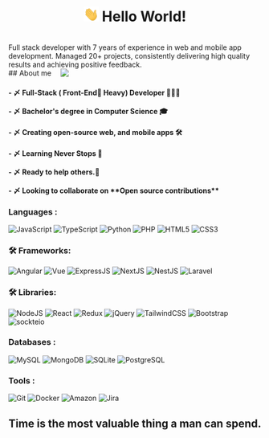<h1 align="center"> <img src="https://raw.githubusercontent.com/ABSphreak/ABSphreak/master/gifs/Hi.gif" width="30px"> Hello World! </a></h1>
<br/>   
    Full stack developer with 7 years of experience in web and mobile app development. Managed 20+ projects, consistently delivering high quality results and achieving positive feedback.
<br/>
 <img align="right" width="400" src="https://camo.githubusercontent.com/fa73289736064aba480d0708da37d7aa183a8c3e2bcc2f58c54285a3bbbeecc1/68747470733a2f2f7777772e61616c7068612e6e65742f77702d636f6e74656e742f75706c6f6164732f323032302f31322f66756c6c2d737461636b2d646576656c6f706d656e742e676966" />
## About me
<h4 align="left">
    - 〆 Full-Stack ( Front-End🎯 Heavy) Developer 👨🏻‍💻 
    <br>
    <br>
    - 〆 Bachelor's degree in Computer Science</a> 🎓
    <br>
    <br>
    - 〆 Creating open-source web, and mobile apps 🛠️
    <br>
    <br> 
    - 〆 Learning Never Stops 🚀
    <br>
    <br>
    - 〆 Ready to help others.🌱
    <br>
    <br>
    - 〆 Looking to collaborate on **Open source contributions**
    <br>
</h4>
<h3 align="left">Languages :</h3>
    <div align="left">
        <img alt="JavaScript" src="https://img.shields.io/badge/javascript-%23323330.svg?style=for-the-badge&logo=javascript&logoColor=%23F7DF1E"/> 
        <img src="https://img.shields.io/badge/TypeScript-007ACC?style=for-the-badge&logo=typescript&logoColor=white" alt="TypeScript" />
        <img alt="Python" src="https://img.shields.io/badge/python-%2314354C.svg?style=for-the-badge&logo=python&logoColor=white"/>
        <img alt="PHP" src="https://img.shields.io/badge/php-%23777BB4.svg?style=for-the-badge&logo=php&logoColor=white"/>
        <img alt="HTML5" src="https://img.shields.io/badge/html5-%23E34F26.svg?style=for-the-badge&logo=html5&logoColor=white"/>
        <img alt="CSS3" src="https://img.shields.io/badge/css3-%231572B6.svg?style=for-the-badge&logo=css3&logoColor=white"/> 
    </div>
    
<h3 align="left">🛠️ Frameworks:</h3>
    <div align="left">
        <img alt="Angular" src="https://img.shields.io/badge/angular-%2343853D.svg?style=for-the-badge&logo=angular&logoColor=white"/>
        <img alt="Vue" src="https://img.shields.io/badge/vue-%2343853D.svg?style=for-the-badge&logo=vuedotjs&logoColor=white"/>
        <img alt="ExpressJS" src="https://img.shields.io/badge/Express.js-000000?style=for-the-badge&logo=express&logoColor=white"/>
        <img alt="NextJS" src="https://img.shields.io/badge/next.js-000000?style=for-the-badge&logo=nextdotjs&logoColor=white"/>
        <img alt="NestJS" src="https://img.shields.io/badge/nest.js-000000?style=for-the-badge&logo=nestjs&logoColor=white"/>
        <img alt="Laravel" src="https://img.shields.io/badge/laravel-000000?style=for-the-badge&logo=laravel&logoColor=white"/>
    </div>
<h3 align="left">🛠️ Libraries:</h3>
    <div align="left">
        <img alt="NodeJS" src="https://img.shields.io/badge/node.js-%2343853D.svg?style=for-the-badge&logo=node-dot-js&logoColor=white"/>
        <img alt="React" src="https://img.shields.io/badge/react-%2320232a.svg?style=for-the-badge&logo=react&logoColor=%2361DAFB"/>
        <img alt="Redux" src="https://img.shields.io/badge/Redux-593D88?style=for-the-badge&logo=redux&logoColor=white"/>
        <img alt="jQuery" src="https://img.shields.io/badge/jquery-%230769AD.svg?style=for-the-badge&logo=jquery&logoColor=white"/> 
        <img alt="TailwindCSS" src="https://img.shields.io/badge/Tailwind_CSS-38B2AC?style=for-the-badge&logo=tailwind-css&logoColor=white"/>
        <img alt="Bootstrap" src="https://img.shields.io/badge/bootstrap-%23563D7C.svg?style=for-the-badge&logo=bootstrap&logoColor=white"/>
        <img alt="sockteio" src="https://img.shields.io/badge/Socket.io-010101?&style=for-the-badge&logo=Socket.io&logoColor=white"/>
    </div>


<h3 align="left">Databases :</h3>
    <div align="left">
    <img alt="MySQL" src="https://img.shields.io/badge/mysql-%2300f.svg?style=for-the-badge&logo=mysql&logoColor=white"/>
    <img alt="MongoDB" src ="https://img.shields.io/badge/MongoDB-4EA94B?style=for-the-badge&logo=mongodb&logoColor=white"/>
    <img alt="SQLite" src ="https://img.shields.io/badge/sqlite-%2307405e.svg?style=for-the-badge&logo=sqlite&logoColor=white"/>
    <img alt="PostgreSQL" src ="https://img.shields.io/badge/PostgreSQL-316192?style=for-the-badge&logo=postgresql&logoColor=white"/>
</div>

<h3 align="left">Tools :</h3>
    <div align="left">
    <img alt="Git" src="https://img.shields.io/badge/Git-432d2?style=for-the-badge&logo=git&logoColor=white"/>
    <img alt="Docker" src ="https://img.shields.io/badge/MongoDB-4EA94B?style=for-the-badge&logo=docker&logoColor=white"/>
    <img alt="Amazon" src ="https://img.shields.io/badge/AWS-%2307405e.svg?style=for-the-badge&logo=amazon&logoColor=white"/>
    <img alt="Jira" src ="https://img.shields.io/badge/Jira-316192?style=for-the-badge&logo=jira&logoColor=white"/>
</div>

<div align="center"  width="100%">
    <h2 align="center"> Time is the most valuable thing a man can spend. </a></h2>
</div>
